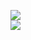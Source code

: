 [![](https://img.shields.io/badge/Made%20With-Github%20Spray-lightgrey.svg?style=for-the-badge&logo=github)](https://github.com/Annihil/github-spray#20863)  
[![](https://i.imgur.com/2DrTn0Z.gif)](https://github.com/Annihil/github-spray)